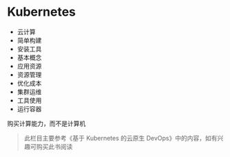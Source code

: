 # Kubernetes

- 云计算
- 简单构建
- 安装工具
- 基本概念
- 应用资源
- 资源管理
- 优化成本
- 集群运维
- 工具使用
- 运行容器

购买计算能力，而不是计算机

> 此栏目主要参考《基于 Kubernetes 的云原生 DevOps》中的内容，如有兴趣可购买此书阅读